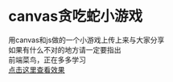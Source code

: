 # canvas贪吃蛇小游戏
用canvas和js做的一个小游戏上传上来与大家分享<br>
如果有什么不对的地方请一定要指出<br>
前端菜鸟，正在多多学习<br>
<a href = "http://www.arashi.com.cn/jsdemo/canvas_snake/snake.html" a target= _blank>点击这里查看效果</a><br>

